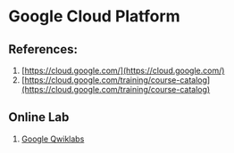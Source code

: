 # Google Cloud Platform

## References:

1. [https://cloud.google.com/](https://cloud.google.com/)
2. [https://cloud.google.com/training/course-catalog](https://cloud.google.com/training/course-catalog)


## Online Lab

1. [Google Qwiklabs](https://google.qwiklabs.com)